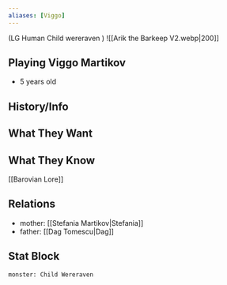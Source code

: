 ```yaml
---
aliases: [Viggo]
---
```

(LG Human Child wereraven )
![[Arik the Barkeep V2.webp|200]]
## Playing Viggo Martikov
- 5 years old

## History/Info

## What They Want

## What They Know
[[Barovian Lore]]

## Relations
- mother: [[Stefania Martikov|Stefania]]
- father: [[Dag Tomescu|Dag]]

## Stat Block

```statblock
monster: Child Wereraven
```

```dataviewjs
```
